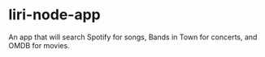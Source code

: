 # liri-node-app
An app that will search Spotify for songs, Bands in Town for concerts, and OMDB for movies.
